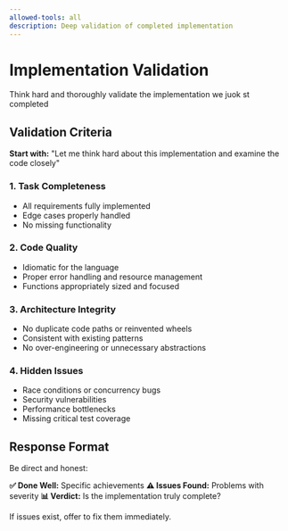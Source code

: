 ```yaml
---
allowed-tools: all
description: Deep validation of completed implementation
---
```


# Implementation Validation

Think hard and thoroughly validate the implementation we juok st completed

## Validation Criteria

**Start with:** "Let me think hard about this implementation and examine the code closely"

### 1. Task Completeness
- All requirements fully implemented
- Edge cases properly handled
- No missing functionality

### 2. Code Quality
- Idiomatic for the language
- Proper error handling and resource management
- Functions appropriately sized and focused

### 3. Architecture Integrity
- No duplicate code paths or reinvented wheels
- Consistent with existing patterns
- No over-engineering or unnecessary abstractions

### 4. Hidden Issues
- Race conditions or concurrency bugs
- Security vulnerabilities
- Performance bottlenecks
- Missing critical test coverage

## Response Format

Be direct and honest:

**✅ Done Well:** Specific achievements
**⚠️ Issues Found:** Problems with severity
**📊 Verdict:** Is the implementation truly complete?

If issues exist, offer to fix them immediately.
